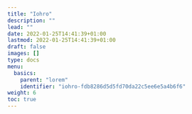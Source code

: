 ```yaml
---
title: "Iohro"
description: ""
lead: ""
date: 2022-01-25T14:41:39+01:00
lastmod: 2022-01-25T14:41:39+01:00
draft: false
images: []
type: docs
menu:
  basics:
    parent: "lorem"
    identifier: "iohro-fdb8286d5d5fd70da22c5ee6e5a4b6f6"
weight: 6
toc: true
---
```


